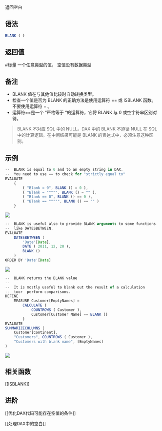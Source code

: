 

返回空白

## 语法

```js
BLANK ( )
```

## 返回值

#标量 一个任意类型的值， 空值没有数据类型

## 备注

-   BLANK 值在与其他值比较时自动转换类型。
-   检查一个值是否为 BLANK 的正确方法是使用运算符 == 或 ISBLANK 函数。不要使用运算符 = 。
-   运算符==是一个 “严格等于 “的运算符，它将 BLANK 与 0 或空字符串区别对待。

> BLANK 不对应 SQL 中的 NULL。DAX 中的 BLANK 不遵循 NULL 在 SQL 中的计算逻辑。在中间结果可能是 BLANK 的表达式中，必须注意这种区别。

## 示例

```js
--  BLANK is equal to 0 and to an empty string in DAX.
--  You need to use == to check for "strictly equal to"
EVALUATE
    {
        ( "Blank = 0", BLANK () = 0 ),
        ( "Blank = """"", BLANK () = "" ),
        ( "Blank == 0", BLANK () == 0 ),
        ( "Blank == """"", BLANK () == "" )
    }
```

![](https://s2.loli.net/2022/05/21/3fgU6xb7BeQa9Vc.png)


```js
--  BLANK is useful also to provide BLANK arguments to some functions
--  like DATESBETWEEN.
EVALUATE
    DATESBETWEEN (
        'Date'[Date],
        DATE ( 2011, 12, 20 ),
        BLANK ()
    )
ORDER BY 'Date'[Date]
```

![](https://s2.loli.net/2022/05/21/hWOHAwXpfa8guRn.png)



```js
--  BLANK returns the BLANK value
--
--  It is mostly useful to blank out the result of a calculation
--  toor  perform comparisons.
DEFINE
    MEASURE Customer[EmptyNames] =
        CALCULATE (
            COUNTROWS ( Customer ),
            Customer[Customer Name] == BLANK ()
        )
EVALUATE
SUMMARIZECOLUMNS (
    Customer[Continent],
    "Customers", COUNTROWS ( Customer ),
    "Customers with blank name", [EmptyNames]
)
```

![](https://s2.loli.net/2022/05/21/p47gPHz8rKeVEob.png)


## 相关函数

[[ISBLANK]]

## 进阶

[[优化DAX代码可能存在空值的条件]]

[[处理DAX中的空白]]
